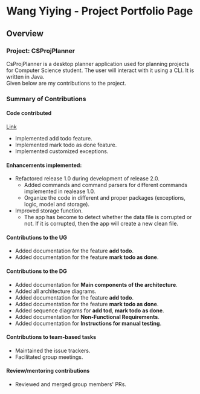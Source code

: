 # Wang Yiying - Project Portfolio Page

## Overview

### Project: CSProjPlanner
CsProjPlanner is a desktop planner application used for planning projects for Computer Science student. The user will interact with it using a CLI. It is written in Java.  
Given below are my contributions to the project.


### Summary of Contributions
#### Code contributed
[Link](https://nus-cs2113-ay2122s2.github.io/tp-dashboard/?search=nineves&breakdown=true&sort=groupTitle&sortWithin=title&since=2022-02-18&timeframe=commit&mergegroup=&groupSelect=groupByRepos&checkedFileTypes=docs~functional-code~test-code~other)
* Implemented add todo feature.
* Implemented mark todo as done feature.
* Implemented customized exceptions.

#### Enhancements implemented: 
* Refactored release 1.0 during development of release 2.0.
    * Added commands and command parsers for different commands implemented in realease 1.0.
    * Organize the code in different and proper packages (exceptions, logic, model and storage).  
* Improved storage function.
  * The app has become to detect whether the data file is corrupted or not. If it is corrupted, then the app will create a new clean file.

#### Contributions to the UG
* Added documentation for the feature **add todo**.  
* Added documentation for the feature **mark todo as done**.

#### Contributions to the DG  
* Added documentation for **Main components of the architecture**.
* Added all architecture diagrams.
* Added documentation for the feature **add todo**.
* Added documentation for the feature **mark todo as done**.
* Added sequence diagrams for **add tod**, **mark todo as done**.
* Added documentation for **Non-Functional Requirements**.
* Added documentation for **Instructions for manual testing**.
#### Contributions to team-based tasks
* Maintained the issue trackers.
* Facilitated group meetings. 
#### Review/mentoring contributions
* Reviewed and merged group members' PRs.